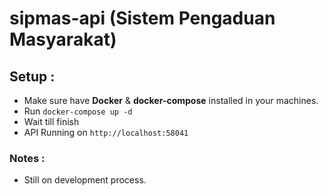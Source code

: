 # sipmas-api (Sistem Pengaduan Masyarakat)

## Setup :

- Make sure have **Docker** & **docker-compose** installed in your machines.
- Run ``docker-compose up -d``
- Wait till finish
- API Running on ``http://localhost:58041``

### Notes :
- Still on development process. 
